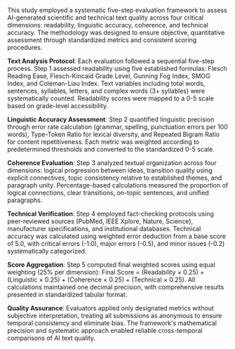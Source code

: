 This study employed a systematic five-step evaluation framework to assess AI-generated scientific and technical text quality across four critical dimensions: readability, linguistic accuracy, coherence, and technical accuracy. The methodology was designed to ensure objective, quantitative assessment through standardized metrics and consistent scoring procedures.



**Text Analysis Protocol**: Each evaluation followed a sequential five-step process. Step 1 assessed readability using five established formulas: Flesch Reading Ease, Flesch-Kincaid Grade Level, Gunning Fog Index, SMOG Index, and Coleman-Liau Index. Text variables including total words, sentences, syllables, letters, and complex words (3+ syllables) were systematically counted. Readability scores were mapped to a 0-5 scale based on grade-level accessibility.



**Linguistic Accuracy Assessment**: Step 2 quantified linguistic precision through error rate calculation (grammar, spelling, punctuation errors per 100 words), Type-Token Ratio for lexical diversity, and Repeated Bigram Ratio for content repetitiveness. Each metric was weighted according to predetermined thresholds and converted to the standardized 0-5 scale.



**Coherence Evaluation**: Step 3 analyzed textual organization across four dimensions: logical progression between ideas, transition quality using explicit connectives, topic consistency relative to established themes, and paragraph unity. Percentage-based calculations measured the proportion of logical connections, clear transitions, on-topic sentences, and unified paragraphs.



**Technical Verification**: Step 4 employed fact-checking protocols using peer-reviewed sources (PubMed, IEEE Xplore, Nature, Science), manufacturer specifications, and institutional databases. Technical accuracy was calculated using weighted error deduction from a base score of 5.0, with critical errors (-1.0), major errors (-0.5), and minor issues (-0.2) systematically categorized.



**Score Aggregation**: Step 5 computed final weighted scores using equal weighting (25% per dimension): Final Score = (Readability × 0.25) + (Linguistic × 0.25) + (Coherence × 0.25) + (Technical × 0.25). All calculations maintained one decimal precision, with comprehensive results presented in standardized tabular format.



**Quality Assurance**: Evaluators applied only designated metrics without subjective interpretation, treating all submissions as anonymous to ensure temporal consistency and eliminate bias. The framework's mathematical precision and systematic approach enabled reliable cross-temporal comparisons of AI text quality.

